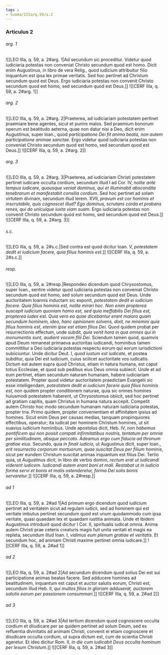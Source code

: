 ```yaml
---
tags : 
- Summa/IIIa/q.59/a.2
---
```


### Articulus 2

###### arg. 1
![[LEO IIIa, q. 59, a. 2#arg. 1|Ad secundum sic proceditur. Videtur quod iudiciaria potestas non conveniat Christo secundum quod est homo. Dicit enim Augustinus, in libro de vera Relig., quod iudicium attribuitur filio inquantum est ipsa lex primae veritatis. Sed hoc pertinet ad Christum secundum quod est Deus. Ergo iudiciaria potestas non convenit Christo secundum quod est homo, sed secundum quod est Deus.]]
![[CERF IIIa, q. 59, a. 2#arg. 1]]

###### arg. 2
![[LEO IIIa, q. 59, a. 2#arg. 2|Praeterea, ad iudiciariam potestatem pertinet praemiare bene agentes, sicut et punire malos. Sed praemium bonorum operum est beatitudo aeterna, quae non datur nisi a Deo, dicit enim Augustinus, super Ioan., quod *participatione Dei fit anima beata, non autem participatione animae sanctae*. Ergo videtur quod iudiciaria potestas non conveniat Christo secundum quod est homo, sed secundum quod est Deus.]]
![[CERF IIIa, q. 59, a. 2#arg. 2]]

###### arg. 3
![[LEO IIIa, q. 59, a. 2#arg. 3|Praeterea, ad iudiciariam Christi potestatem pertinet iudicare occulta cordium, secundum illud I ad Cor. IV, *nolite ante tempus iudicare, quousque veniat dominus, qui et illuminabit abscondita tenebrarum et manifestabit consilia cordium*. Sed hoc pertinet ad solam virtutem divinam, secundum illud Ierem. XVII, *pravum est cor hominis et inscrutabile, quis cognoscet illud? Ego dominus, scrutans corda et probans renes, qui do unicuique iuxta viam suam*. Ergo iudiciaria potestas non convenit Christo secundum quod est homo, sed secundum quod est Deus.]]
![[CERF IIIa, q. 59, a. 2#arg. 3]]

###### s.c.
![[LEO IIIa, q. 59, a. 2#s.c.|Sed contra est quod dicitur Ioan. V, *potestatem dedit ei iudicium facere, quia filius hominis est*.]]
![[CERF IIIa, q. 59, a. 2#s.c.]]

###### resp.
![[LEO IIIa, q. 59, a. 2#resp.|Respondeo dicendum quod Chrysostomus, super Ioan., sentire videtur quod iudiciaria potestas non conveniat Christo secundum quod est homo, sed solum secundum quod est Deus. Unde auctoritatem Ioannis inductam sic exponit, *potestatem dedit ei iudicium facere. Quia filius hominis est, nolite mirari hoc. Non enim propterea suscepit iudicium quoniam homo est, sed quia ineffabilis Dei filius est, propterea iudex est. Quia vero ea quae dicebantur erant maiora quam secundum hominem, ideo, hanc opinionem solvens, dixit, ne miremini quia filius hominis est, etenim ipse est etiam filius Dei*. Quod quidem probat per resurrectionis effectum, unde subdit, *quia venit hora in qua omnes qui in monumentis sunt, audient vocem filii Dei*. Sciendum tamen quod, quamvis apud Deum remaneat primaeva auctoritas iudicandi, hominibus tamen committitur a Deo iudiciaria potestas respectu eorum qui eorum iurisdictioni subiiciuntur. Unde dicitur Deut. I, *quod iustum est iudicate*, et postea subditur, quia Dei est iudicium, cuius scilicet auctoritate vos iudicatis. Dictum est autem supra quod Christus, etiam in natura humana, est caput totius Ecclesiae, et quod sub pedibus eius Deus omnia subiecit. Unde et ad eum pertinet, etiam secundum naturam humanam, habere iudiciariam potestatem. Propter quod videtur auctoritatem praedictam Evangelii sic esse intelligendam, *potestatem dedit ei iudicium facere quia filius hominis est*, non quidem propter conditionem naturae, quia sic omnes homines huiusmodi potestatem haberent, ut Chrysostomus obiicit, sed hoc pertinet ad gratiam capitis, quam Christus in humana natura accepit. Competit autem Christo hoc modo secundum humanam naturam iudiciaria potestas, propter tria. Primo quidem, propter convenientiam et affinitatem ipsius ad homines. Sicut enim Deus per causas medias, tanquam propinquiores effectibus, operatur; ita iudicat per hominem Christum homines, ut sit suavius iudicium hominibus. Unde apostolus dicit, Heb. IV, *non habemus pontificem qui non possit compati infirmitatibus nostris, tentatum per omnia per similitudinem, absque peccato. Adeamus ergo cum fiducia ad thronum gratiae eius*. Secundo, quia *in finali iudicio*, ut Augustinus dicit, super Ioan., *erit resurrectio corporum mortuorum, quae suscitat Deus per filium hominis*, sicut per eundem Christum suscitat animas inquantum est filius Dei. Tertio quia, ut Augustinus dicit, in libro de verbis domini, *rectum erat ut iudicandi viderent iudicem. Iudicandi autem erant boni et mali. Restabat ut in iudicio forma servi et bonis et malis ostenderetur, forma Dei solis bonis servaretur*.]]
![[CERF IIIa, q. 59, a. 2#resp.]]

###### ad 1
![[LEO IIIa, q. 59, a. 2#ad 1|Ad primum ergo dicendum quod iudicium pertinet ad veritatem sicut ad regulam iudicii, sed ad hominem qui est veritate imbutus pertinet secundum quod est unum quodammodo cum ipsa veritate, quasi quaedam lex et quaedam iustitia animata. Unde et ibidem Augustinus introduxit quod dicitur I Cor. II, spiritualis iudicat omnia. Anima autem Christi prae ceteris creaturis magis fuit unita veritati et magis ea repleta, secundum illud Ioan. I, *vidimus eum plenum gratiae et veritatis*. Et secundum hoc, ad animam Christi maxime pertinet omnia iudicare.]]
![[CERF IIIa, q. 59, a. 2#ad 1]]

###### ad 2
![[LEO IIIa, q. 59, a. 2#ad 2|Ad secundum dicendum quod solius Dei est sui participatione animas beatas facere. Sed adducere homines ad beatitudinem, inquantum est caput et auctor salutis eorum, Christi est, secundum illud Heb. II, *qui multos filios in gloriam adduxerat, auctorem salutis eorum per passionem consummari*.]]
![[CERF IIIa, q. 59, a. 2#ad 2]]

###### ad 3
![[LEO IIIa, q. 59, a. 2#ad 3|Ad tertium dicendum quod cognoscere occulta cordium et diiudicare per se quidem pertinet ad solum Deum, sed ex refluentia divinitatis ad animam Christi, convenit ei etiam cognoscere et diiudicare occulta cordium, ut supra dictum est, cum de scientia Christi ageretur. Et ideo dicitur Rom. II, *in die cum iudicabit Deus occulta hominum per Iesum Christum*.]]
![[CERF IIIa, q. 59, a. 2#ad 3]]

